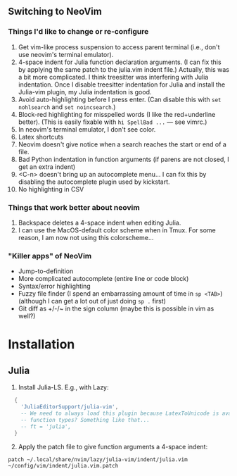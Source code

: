 ## Switching to NeoVim

### Things I'd like to change or re-configure

1. Get vim-like process suspension to access parent terminal
   (i.e., don't use neovim's terminal emulator).
2. 4-space indent for Julia function declaration arguments.
   (I can fix this by applying the same patch to the julia.vim indent file.)
   Actually, this was a bit more complicated. I think treesitter was interfering
   with Julia indentation. Once I disable treesitter indentation for Julia
   and install the Julia-vim plugin, my Julia indentation is good.
3. Avoid auto-highlighting before I press enter.
   (Can disable this with `set nohlsearch` and `set noincsearch`.)
4. Block-red highlighting for misspelled words (I like the red+underline better).
   (This is easily fixable with `hi SpellBad ...` &mdash; see vimrc.)
5. In neovim's terminal emulator, I don't see color.
6. Latex shortcuts
7. Neovim doesn't give notice when a search reaches the start or end of a file.
8. Bad Python indentation in function arguments (if parens are not closed, I get
   an extra indent)
9. \<C-n\> doesn't bring up an autocomplete menu...
   I can fix this by disabling the autocomplete plugin used by kickstart.
10. No highlighting in CSV

### Things that work better about neovim

1. Backspace deletes a 4-space indent when editing Julia.
2. I can use the MacOS-default color scheme when in Tmux.
   For some reason, I am now not using this colorscheme...

### "Killer apps" of NeoVim

- Jump-to-definition
- More complicated autocomplete (entire line or code block)
- Syntax/error highlighting
- Fuzzy file finder (I spend an embarrassing amount of time in `sp <TAB>`)
  (although I can get a lot out of just doing `sp .` first)
- Git diff as +/-/~ in the sign column (maybe this is possible in vim as well?)

# Installation

## Julia

1. Install Julia-LS. E.g., with Lazy:
```lua
  {
    'JuliaEditorSupport/julia-vim',
    -- We need to always load this plugin because LatexToUnicode is available from other
    -- function types? Something like that...
    -- ft = 'julia',
  }
```

2. Apply the patch file to give function arguments a 4-space indent:
```
patch ~/.local/share/nvim/lazy/julia-vim/indent/julia.vim ~/config/vim/indent/julia.vim.patch
```
